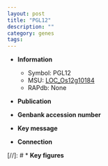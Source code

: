 ```yaml
---
layout: post
title: "PGL12"
description: ""
category: genes
tags: 
---
```


* **Information**  
    + Symbol: PGL12  
    + MSU: [LOC_Os12g10184](http://rice.uga.edu/cgi-bin/ORF_infopage.cgi?orf=LOC_Os12g10184)  
    + RAPdb: None  

* **Publication**  

* **Genbank accession number**  

* **Key message**  

* **Connection**  

[//]: # * **Key figures**  


